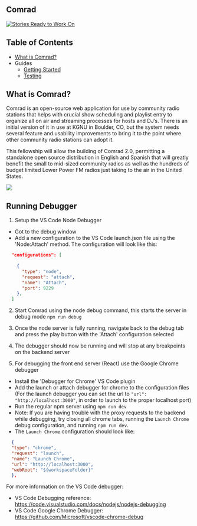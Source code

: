 ## Comrad

[![Stories Ready to Work On](https://badge.waffle.io/codefordenver/Comrad.svg?label=ready&title=Cards%20Ready%20To%20Work%20On)](https://waffle.io/codefordenver/Comrad)

## Table of Contents

- [What is Comrad?](./docs/comrad.md)
- Guides
    - [Getting Started](./docs/getting_started.md)
    - [Testing](./docs/testing.md)

## What is Comrad?

Comrad is an open-source web application for use by community radio stations that helps with crucial show scheduling and playlist entry to organize all on air and streaming processes for hosts and DJ’s. There is an initial version of it in use at KGNU in Boulder, CO, but the system needs several feature and usability improvements to bring it to the point where other community radio stations can adopt it.

This fellowship will allow the building of Comrad 2.0, permitting a standalone open source distribution in English and Spanish that will greatly benefit the small to mid-sized community radios as well as the hundreds of budget limited Lower Power FM radios just taking to the air in the United States.

![](./docs/images/ComradUI-1.png)

## Running Debugger
1. Setup the VS Code Node Debugger
  - Got to the debug window
  - Add a new configuration to the VS Code launch.json file using the 'Node:Attach' method.  The configuration will look like this:
  ```json
    "configurations": [
      
      {
        "type": "node",
        "request": "attach",
        "name": "Attach",
        "port": 9229
      },
    ]
  ```

2. Start Comrad using the node debug command, this starts the server in debug mode `npm run debug`

3. Once the node server is fully running, navigate back to the debug tab and press the play button with the 'Attach' configuration selected

4. The debugger should now be running and will stop at any breakpoints on the backend server

5. For debugging the front end server (React) use the Google Chrome debugger
  - Install the 'Debugger for Chrome' VS Code plugin
  - Add the launch or attach debugger for chrome to the configuration files (For the launch debugger you can set the url to `"url": "http://localhost:3000"`, in order to launch to the proper localhost port)
  - Run the regular npm server using `npm run dev`
  - Note:  If you are having trouble with the proxy requests to the backend while debugging, try closing all chrome tabs, running the `Launch Chrome` debug configuration, and running `npm run dev`.
  - The `Launch Chrome` configuration should look like:
  ```json
    {
    "type": "chrome",
    "request": "launch",
    "name": "Launch Chrome",
    "url": "http://localhost:3000",
    "webRoot": "${workspaceFolder}"
    },
  ```

For more information on the VS Code debugger:
 - VS Code Debugging reference: https://code.visualstudio.com/docs/nodejs/nodejs-debugging
 - VS Code Google Chrome Debugger:  https://github.com/Microsoft/vscode-chrome-debug
